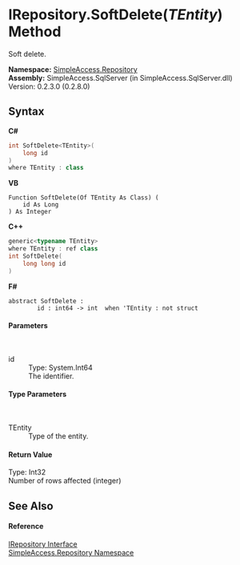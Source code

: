 # IRepository.SoftDelete(*TEntity*) Method 
 

Soft delete.

**Namespace:**&nbsp;<a href="41571b4f-ca9a-e902-c5ef-a7c14c631bb2">SimpleAccess.Repository</a><br />**Assembly:**&nbsp;SimpleAccess.SqlServer (in SimpleAccess.SqlServer.dll) Version: 0.2.3.0 (0.2.8.0)

## Syntax

**C#**<br />
``` C#
int SoftDelete<TEntity>(
	long id
)
where TEntity : class

```

**VB**<br />
``` VB
Function SoftDelete(Of TEntity As Class) ( 
	id As Long
) As Integer
```

**C++**<br />
``` C++
generic<typename TEntity>
where TEntity : ref class
int SoftDelete(
	long long id
)
```

**F#**<br />
``` F#
abstract SoftDelete : 
        id : int64 -> int  when 'TEntity : not struct

```


#### Parameters
&nbsp;<dl><dt>id</dt><dd>Type: System.Int64<br />The identifier.</dd></dl>

#### Type Parameters
&nbsp;<dl><dt>TEntity</dt><dd>Type of the entity.</dd></dl>

#### Return Value
Type: Int32<br />Number of rows affected (integer)

## See Also


#### Reference
<a href="fd07fd9c-c261-ae68-1133-7b203b4c101f">IRepository Interface</a><br /><a href="41571b4f-ca9a-e902-c5ef-a7c14c631bb2">SimpleAccess.Repository Namespace</a><br />